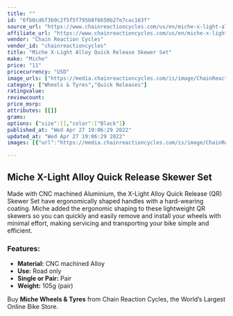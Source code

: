 ```yaml
---
title: ""
id: "6fb0cd6f3b9c2f5f5f795b8f6650b27e7cac163f"
source_url: "https://www.chainreactioncycles.com/us/en/miche-x-light-alloy-quick-release-skewer-set/rp-prod164288"
affiliate_url: "https://www.chainreactioncycles.com/us/en/miche-x-light-alloy-quick-release-skewer-set/rp-prod164288"
vendor: "Chain Reaction Cycles"
vendor_id: "chainreactioncycles"
title: "Miche X-Light Alloy Quick Release Skewer Set"
make: "Miche"
price: "11"
pricecurrency: "USD"
image_urls: ["https://media.chainreactioncycles.com/is/image/ChainReactionCycles/prod164288_Black_NE_01?wid=500&hei=505"]
category: ["Wheels & Tyres","Quick Releases"]
ratingvalue: 
reviewcount: 
price_msrp: 
attributes: [[]]
grams: 
options: {"size":[],"color":["Black"]}
published_at: "Wed Apr 27 19:06:29 2022"
updated_at: "Wed Apr 27 19:06:29 2022"
images: [{"url":"https://media.chainreactioncycles.com/is/image/ChainReactionCycles/prod164288_Black_NE_01?wid=500&hei=505","path":"full/bc39196328d11b4d8b30a25b3d4792e8b2346459.jpg","checksum":"87b63440c141b8c47db0f7657a86d0b3","status":"downloaded"}]

---
```

<h2 class="from-description-field">Miche X-Light Alloy Quick Release Skewer Set</h2>
<p>Made with CNC machined Aluminium, the X-Light Alloy Quick Release (QR) Skewer Set have ergonomically shaped handles with a hard-wearing coating. Miche added the ergonomic shaping to these lightweight QR skewers so you can quickly and easily remove and install your wheels with minimal effort, making servicing and transporting your bike simple and efficient.</p>
<h3>Features:</h3><ul><li><strong>Material:</strong> CNC machined Alloy</li>
 <li><strong>Use:</strong> Road only</li>
 <li><strong>Single or Pair:</strong> Pair</li>
 <li><strong>Weight:</strong> 105g (pair)</li></ul><p class="from-description-field">Buy <strong>Miche Wheels & Tyres</strong> from Chain Reaction Cycles, the World&rsquo;s Largest Online Bike Store.</p>